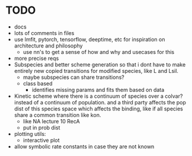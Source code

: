 # TODO

- docs
- lots of comments in files
- use lmfit, pytorch, tensorflow, deeptime, etc for inspiration on architecture and philosophy
  - use nn's to get a sense of how and why and usecases for this
- more precise reqs
- Subspecies and better scheme generation so that i dont have to make entirely new copied transitions for modified species, like L and Lsil.
  - maybe subspecies can share transitions?
  - class based
    - identifies missing params and fits them based on data
- Kinetic scheme where there is a continuum of species over a colvar? instead of a continuum of population. and a third party affects the pop dist of this species space which affects the binding, like if all species share a common transition like kon.
  - like NA lecture 10 RecA
  - put in prob dist
- plotting utils:
  - interactive plot
- allow symbolic rate constants in case they are not known
